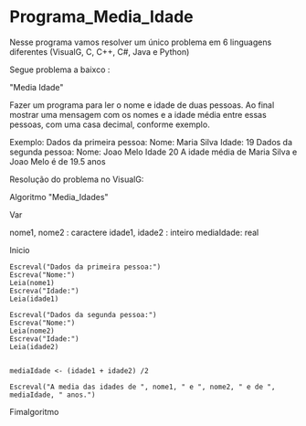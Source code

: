# Programa_Media_Idade
Nesse programa vamos resolver um único problema em 6 linguagens diferentes (VisualG, C, C++, C#, Java e Python)


Segue problema a baixco :

"Media Idade"

Fazer um programa para ler o nome e idade de duas pessoas. Ao final mostrar uma mensagem com os nomes e a idade média entre essas pessoas, com uma casa decimal, conforme exemplo.

Exemplo:
Dados da primeira pessoa:
Nome: Maria Silva
Idade: 19
Dados da segunda pessoa:
Nome: Joao Melo
Idade 20
A idade média de Maria Silva e Joao Melo é de 19.5 anos


Resolução do problema no VisualG:

Algoritmo "Media_Idades"

Var

nome1, nome2 : caractere
idade1, idade2 : inteiro
mediaIdade: real


Inicio


    Escreval("Dados da primeira pessoa:")
    Escreva("Nome:")
    Leia(nome1)
    Escreva("Idade:")
    Leia(idade1)
    
    Escreval("Dados da segunda pessoa:")
    Escreva("Nome:")
    Leia(nome2)
    Escreva("Idade:")
    Leia(idade2)
    
    
    mediaIdade <- (idade1 + idade2) /2
    
    Escreval("A media das idades de ", nome1, " e ", nome2, " e de ", mediaIdade, " anos.")
    

Fimalgoritmo

